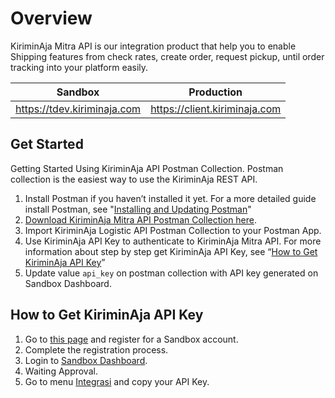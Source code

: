 # Overview
KiriminAja Mitra API is our integration product that help you to enable Shipping features from check rates, create order, request pickup, until order tracking into your platform easily.  

| Sandbox | Production |
| ------ | ------ |
| https://tdev.kiriminaja.com  | https://client.kiriminaja.com |

## Get Started

Getting Started Using KiriminAja API Postman Collection.
Postman collection is the easiest way to use the KiriminAja REST API. 

1. Install Postman if you haven’t installed it yet. For a more detailed guide install Postman, see "[Installing and Updating Postman](https://learning.postman.com/docs/getting-started/installation-and-updates/)"
2. [Download KiriminAja Mitra API Postman Collection here](https://drive.google.com/drive/folders/1ZcqsQLdx9ZAGnKFBaw2It5dqOUbCQdht?usp=sharing).
3. Import KiriminAja Logistic API Postman Collection to your Postman App.
4. Use KiriminAja API Key to authenticate to KiriminAja Mitra API. For more information about step by step get KiriminAja API Key, see “[How to Get KiriminAja API Key](#how-to-get-kiriminaja-api-key)”
5. Update value `api_key` on postman collection with API key generated on Sandbox Dashboard. 

## How to Get KiriminAja API Key
1. Go to [this page](/register) and register for a Sandbox account. 
2. Complete the registration process. 
3. Login to [Sandbox Dashboard](/simulation). 
4. Waiting Approval. 
5. Go to menu [Integrasi](/integration) and copy your API Key. 
